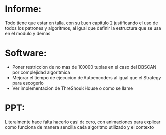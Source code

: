 # Informe:
Todo tiene que estar en talla, con su buen capitulo 2 justificando el uso de todos los patrones y algoritmos, al igual que definir la estructura que se usa en el modulo y demas

# Software:
- Poner restriccion de no mas de 100000 tuplas en el caso del DBSCAN por complejidad algoritmica
- Mejorar el tiempo de ejecucion de Autoencoders al igual que el Strategy para escogerlo
- Ver implementacion de ThreShouldHouse  o como se llame

# PPT: 
Literalmente hace falta hacerlo casi de cero, con animaciones para explicar como funciona de manera sencilla cada algoritmo utilizado y el contexto

